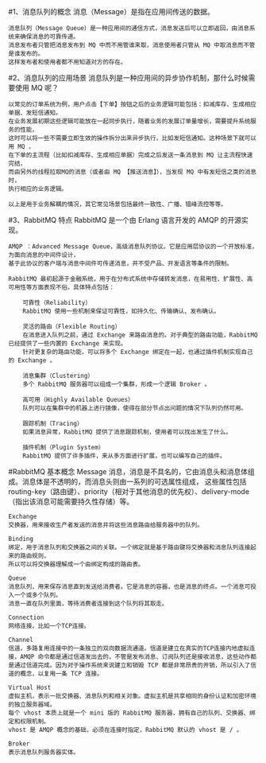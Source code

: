 #1、消息队列的概念
    消息（Message）是指在应用间传送的数据。
    
    消息队列（Message Queue）是一种应用间的通信方式，消息发送后可以立即返回，由消息系统来确保消息的可靠传递。
    消息发布者只管把消息发布到 MQ 中而不用管谁来取，消息使用者只管从 MQ 中取消息而不管是谁发布的。
    这样发布者和使用者都不用知道对方的存在。

#2、消息队列的应用场景
    消息队列是一种应用间的异步协作机制，那什么时候需要使用 MQ 呢？

    以常见的订单系统为例，用户点击【下单】按钮之后的业务逻辑可能包括：扣减库存、生成相应单据、发短信通知。
    在业务发展初期这些逻辑可能放在一起同步执行，随着业务的发展订单量增长，需要提升系统服务的性能，
    这时可以将一些不需要立即生效的操作拆分出来异步执行，比如发短信通知。这种场景下就可以用 MQ ，
    在下单的主流程（比如扣减库存、生成相应单据）完成之后发送一条消息到 MQ 让主流程快速完结，
    而由另外的线程拉取MQ的消息（或者由 MQ 【推送消息】），当发现 MQ 中有发短信之类的消息时，
    执行相应的业务逻辑。

    以上是用于业务解耦的情况，其它常见场景包括最终一致性、广播、错峰流控等等。

#3、RabbitMQ 特点
    RabbitMQ 是一个由 Erlang 语言开发的 AMQP 的开源实现。
    
    AMQP ：Advanced Message Queue，高级消息队列协议。它是应用层协议的一个开放标准，为面向消息的中间件设计，
    基于此协议的客户端与消息中间件可传递消息，并不受产品、开发语言等条件的限制。
    
    RabbitMQ 最初起源于金融系统，用于在分布式系统中存储转发消息，在易用性、扩展性、高可用性等方面表现不俗。具体特点包括：
    
        可靠性（Reliability）
        RabbitMQ 使用一些机制来保证可靠性，如持久化、传输确认、发布确认。
        
        灵活的路由（Flexible Routing）
        在消息进入队列之前，通过 Exchange 来路由消息的。对于典型的路由功能，RabbitMQ 已经提供了一些内置的 Exchange 来实现。
        针对更复杂的路由功能，可以将多个 Exchange 绑定在一起，也通过插件机制实现自己的 Exchange 。
        
        消息集群（Clustering）
        多个 RabbitMQ 服务器可以组成一个集群，形成一个逻辑 Broker 。
        
        高可用（Highly Available Queues）
        队列可以在集群中的机器上进行镜像，使得在部分节点出问题的情况下队列仍然可用。
        
        跟踪机制（Tracing）
        如果消息异常，RabbitMQ 提供了消息跟踪机制，使用者可以找出发生了什么。
        
        插件机制（Plugin System）
        RabbitMQ 提供了许多插件，来从多方面进行扩展，也可以编写自己的插件。
#RabbitMQ 基本概念
    Message
    消息，消息是不具名的，它由消息头和消息体组成。消息体是不透明的，而消息头则由一系列的可选属性组成，
    这些属性包括routing-key（路由键）、priority（相对于其他消息的优先权）、delivery-mode
    （指出该消息可能需要持久性存储）等。
   
    Exchange
    交换器，用来接收生产者发送的消息并将这些消息路由给服务器中的队列。
    
    Binding
    绑定，用于消息队列和交换器之间的关联。一个绑定就是基于路由键将交换器和消息队列连接起来的路由规则，
    所以可以将交换器理解成一个由绑定构成的路由表。
    
    Queue
    消息队列，用来保存消息直到发送给消费者。它是消息的容器，也是消息的终点。一个消息可投入一个或多个队列。
    消息一直在队列里面，等待消费者连接到这个队列将其取走。
    
    Connection
    网络连接，比如一个TCP连接。
    
    Channel
    信道，多路复用连接中的一条独立的双向数据流通道。信道是建立在真实的TCP连接内地虚拟连接，AMQP 命令都是通过信道发出去的，不管是发布消息、订阅队列还是接收消息，这些动作都是通过信道完成。因为对于操作系统来说建立和销毁 TCP 都是非常昂贵的开销，所以引入了信道的概念，以复用一条 TCP 连接。
    
    Virtual Host
    虚拟主机，表示一批交换器、消息队列和相关对象。虚拟主机是共享相同的身份认证和加密环境的独立服务器域。
    每个 vhost 本质上就是一个 mini 版的 RabbitMQ 服务器，拥有自己的队列、交换器、绑定和权限机制。
    vhost 是 AMQP 概念的基础，必须在连接时指定，RabbitMQ 默认的 vhost 是 / 。
    
    Broker
    表示消息队列服务器实体。
    
